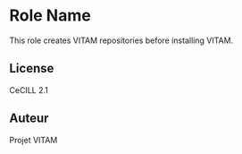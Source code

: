 Role Name
=========

This role creates VITAM repositories before installing VITAM.

License
-------

CeCILL 2.1

Auteur
------

Projet VITAM
